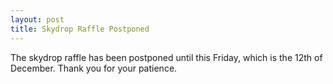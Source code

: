 ```yaml
---
layout: post
title: Skydrop Raffle Postponed
---
```


The skydrop raffle has been postponed until this Friday, which is the 12th of December. Thank you for your patience.
